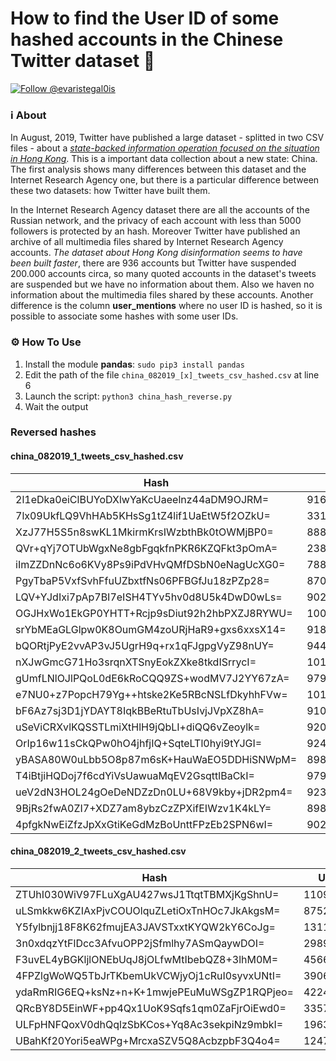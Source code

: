 # How to find the User ID of some hashed accounts in the Chinese Twitter dataset 🦆

<a href="https://twitter.com/intent/follow?screen_name=evaristegal0is"><img src="https://img.shields.io/twitter/follow/evaristegal0is?style=social" alt="Follow @evaristegal0is"></a>


### ℹ️ About

In August, 2019, Twitter have published a large dataset - splitted in two CSV files - about a [_state-backed information operation focused on the situation in Hong Kong_](https://blog.twitter.com/en_us/topics/company/2019/information_operations_directed_at_Hong_Kong.html). This is a important data collection about a new state: China. The first analysis shows many differences between this dataset and the Internet Research Agency one, but there is a particular difference between these two datasets: how Twitter have built them.

In the Internet Research Agency dataset there are all the accounts of the Russian network, and the privacy of each account with less than 5000 followers is protected by an hash. Moreover Twitter have published an archive of all multimedia files shared by Internet Research Agency accounts. _The dataset about Hong Kong disinformation seems to have been built faster_, there are 936 accounts but Twitter have suspended 200.000 accounts circa, so many quoted accounts in the dataset's tweets are suspended but we have no information about them. Also we haven no information about the multimedia files shared by these accounts. Another difference is the column **user_mentions** where no user ID is hashed, so it is possible to associate some hashes with some user IDs.

### ⚙️ How To Use

1. Install the module **pandas**: `sudo pip3 install pandas`
2. Edit the path of the file `china_082019_[x]_tweets_csv_hashed.csv` at line 6
3. Launch the script: `python3 china_hash_reverse.py`
4. Wait the output

### Reversed hashes

#### china_082019_1_tweets_csv_hashed.csv

| **Hash**  | **User ID**  |
|---|---|
| 2l1eDka0eiClBUYoDXlwYaKcUaeelnz44aDM9OJRM= | 916297908357554178 |
| 7lx09UkfLQ9VhHAb5KHsSg1tZ4lif1UaEtW5f2OZkU= | 33123699 |
| XzJ77H5S5n8swKL1MkirmKrsIWzbthBk0tOWMjBP0= | 888030317117751296 |
| QVr+qYj7OTUbWgxNe8gbFgqkfnPKR6KZQFkt3pOmA= | 2381868864 |
| iImZZDnNc6o6KVy8Ps9iPdVHvQMfDSbN0eNagUcXG0= | 788333692682895360 |
| PgyTbaP5VxfSvhFfuUZbxtfNs06PFBGfJu18zPZp28= | 870957478489534464 |
| LQV+YJdIxi7pAp7BI7eISH4TYv5hv0d8U5k4DwD0wLs= | 902780657616773120 |
| OGJHxWo1EkGP0YHTT+Rcjp9sDiut92h2hbPXZJ8RYWU= | 1005232100 |
| srYbMEaGLGlpw0K8OumGM4zoURjHaR9+gxs6xxsX14= | 918004408989782016 |
| bQORtjPyE2vvAP3vJ5UgrH9q+rx1qFJgpgVyZ98nUY= | 944917444958793728 |
| nXJwGmcG71Ho3srqnXTSnyEokZXke8tkdISrrycI= | 1011660564 |
| gUmfLNlOJlPQoL0dE6kRoCQQ9ZS+wodMV7J2YY67zA= | 979186863964610561 |
| e7NU0+z7PopcH79Yg++htske2Ke5RBcNSLfDkyhhFVw= | 1010738701 |
| bF6Az7sj3D1jYDAYT8IqkBBeRtuTbUsIvjJVpXZ8hA= | 910185551948476416 |
| uSeViCRXvlKQSSTLmiXtHlH9jQbLI+diQQ6vZeoylk= | 920541688551981056 |
| OrIp16w11sCkQPw0hO4jhfjIQ+SqteLTl0hyi9tYJGI= | 924426505832185856 |
| yBASA80W0uLbb5O8p87m6sK+HauWaEO5DDHiSNWpM= | 898929850047660032 |
| T4iBtjiHQDoj7f6cdYiVsUawuaMqEV2GsqttlBaCkI= | 979184325236109314 |
| ueV2dN3HOL24gOeDeNDZzDn0LU+68V9kby+jDR2pm4= | 923384722020900864 |
| 9BjRs2fwA0ZI7+XDZ7am8ybzCzZPXifEIWzv1K4kLY= | 898929649987854336 |
| 4pfgkNwEiZfzJpXxGtiKeGdMzBoUnttFPzEb2SPN6wI= | 902779689026162688 |

#### china_082019_2_tweets_csv_hashed.csv

| **Hash**  | **User ID**  |
|---|---|
| ZTUhI030WiV97FLuXgAU427wsJ1TtqtTBMXjKgShnU= | 1109204197 |
| uLSmkkw6KZIAxPjvCOUOlquZLetiOxTnHOc7JkAkgsM= | 87521624 |
| Y5fylbnjj18F8K62fmujEA3JAVSTxxtKYQW2kY6CoJg= | 1311202902 |
| 3n0xdqzYtFlDcc3AfvuOPP2jSfmlhy7ASmQaywDOI= | 2989619897 |
| F3uvEL4yBGKljlONEbUqJ8jOLfwMtIbebQZ8+3lhM0M= | 4566153013 |
| 4FPZlgWoWQ5TbJrTKbemUkVCWjyOj1cRuI0syvxUNtI= | 39066713 |
| ydaRmRIG6EQ+ksNz+n+K+1mwjePEuMuWSgZP1RQPjeo= | 422403967 |
| QRcBY8D5EinWF+pp4Qx1UoK9Sqfs1qm0ZaFjrOiEwd0= | 3357417580 |
| ULFpHNFQoxV0dhQqlzSbKCos+Yq8Ac3sekpiNz9mbkI= | 19639625 |
| UBahKf20Yori5eaWPg+MrcxaSZV5Q8AcbzpbF3Q4o4= | 1247225640 |
